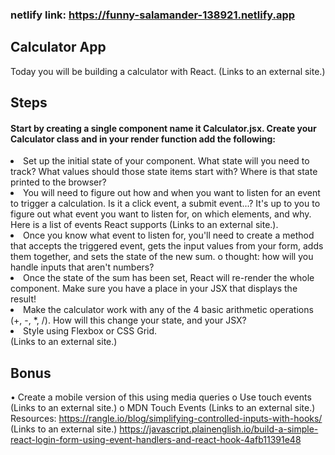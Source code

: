 ### netlify link: https://funny-salamander-138921.netlify.app


## Calculator App
Today you will be building a calculator with React.
 (Links to an external site.)
 
## Steps
#### Start by creating a single component name it Calculator.jsx. Create your Calculator class and in your render function add the following:

<li>	Set up the initial state of your component. What state will you need to track? What values should those state items start with? Where is that state printed to the browser?</li>
<li> You will need to figure out how and when you want to listen for an event to trigger a calculation. Is it a click event, a submit event...? It's up to you to figure out what event you want to listen for, on which elements, and why. Here is a list of events React supports (Links to an external site.).</li>
<li> Once you know what event to listen for, you'll need to create a method that accepts the triggered event, gets the input values from your form, adds them together, and sets the state of the new sum.
o	thought: how will you handle inputs that aren't numbers? </li>
<li>	Once the state of the sum has been set, React will re-render the whole component. Make sure you have a place in your JSX that displays the result!</li>
<li>	Make the calculator work with any of the 4 basic arithmetic operations (+, -, *, /). How will this change your state, and your JSX? </li>
<li>	Style using Flexbox or CSS Grid.</li>
 (Links to an external site.)
 
 ## Bonus
•	Create a mobile version of this using media queries
o	Use touch events (Links to an external site.)
o	MDN Touch Events (Links to an external site.)
Resources:
https://rangle.io/blog/simplifying-controlled-inputs-with-hooks/ (Links to an external site.)
https://javascript.plainenglish.io/build-a-simple-react-login-form-using-event-handlers-and-react-hook-4afb11391e48
